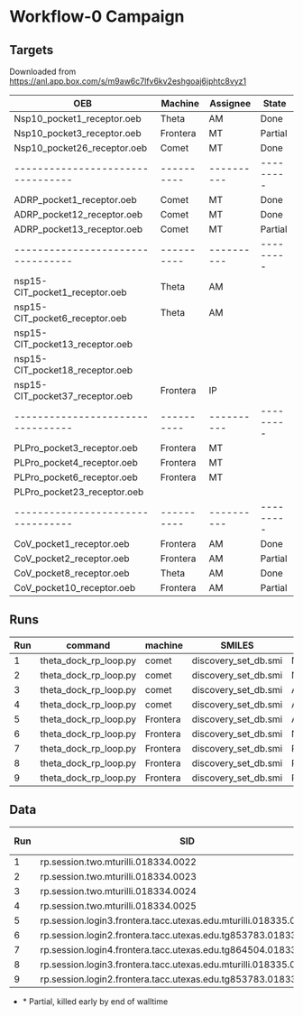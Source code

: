 # Workflow-0 Campaign

## Targets

Downloaded from https://anl.app.box.com/s/m9aw6c7lfv6kv2eshgoaj6jphtc8vyz1

| OEB                             | Machine  | Assignee | State   |
|---------------------------------|----------|----------|---------|
| Nsp10_pocket1_receptor.oeb      | Theta    | AM       | Done    |
| Nsp10_pocket3_receptor.oeb      | Frontera | MT       | Partial |
| Nsp10_pocket26_receptor.oeb     | Comet    | MT       | Done    |
|---------------------------------|----------|----------|---------|
| ADRP_pocket1_receptor.oeb       | Comet    | MT       | Done    |
| ADRP_pocket12_receptor.oeb      | Comet    | MT       | Done    |
| ADRP_pocket13_receptor.oeb      | Comet    | MT       | Partial |
|---------------------------------|----------|----------|---------|
| nsp15-CIT_pocket1_receptor.oeb  | Theta    | AM       |         |
| nsp15-CIT_pocket6_receptor.oeb  | Theta    | AM       |         |
| nsp15-CIT_pocket13_receptor.oeb |          |          |         |
| nsp15-CIT_pocket18_receptor.oeb |          |          |         |
| nsp15-CIT_pocket37_receptor.oeb | Frontera | IP       |         |
|---------------------------------|----------|----------|---------|
| PLPro_pocket3_receptor.oeb      | Frontera | MT       |         |
| PLPro_pocket4_receptor.oeb      | Frontera | MT       |         |
| PLPro_pocket6_receptor.oeb      | Frontera | MT       |         |
| PLPro_pocket23_receptor.oeb     |          |          |         |
|---------------------------------|----------|----------|---------|
| CoV_pocket1_receptor.oeb        | Frontera | AM       | Done    |
| CoV_pocket2_receptor.oeb        | Frontera | AM       | Partial |
| CoV_pocket8_receptor.oeb        | Theta    | AM       | Done    |
| CoV_pocket10_receptor.oeb       | Frontera | AM       | Partial |


## Runs

| Run | command                    | machine  | SMILES               | OEB                         |
|-----|----------------------------|----------|----------------------|-----------------------------|
| 1   | theta_dock_rp_loop.py      | comet    | discovery_set_db.smi | Nsp10_pocket26_receptor.oeb |
| 2   | theta_dock_rp_loop.py      | comet    | discovery_set_db.smi | Nsp10_pocket26_receptor.oeb |
| 3   | theta_dock_rp_loop.py      | comet    | discovery_set_db.smi | ADRP_pocket1_receptor.oeb   |
| 4   | theta_dock_rp_loop.py      | comet    | discovery_set_db.smi | ADRP_pocket1_receptor.oeb   |
| 5   | theta_dock_rp_loop.py      | Frontera | discovery_set_db.smi | ADRP_pocket13_receptor.oeb  |
| 6   | theta_dock_rp_loop.py      | Frontera | discovery_set_db.smi | Nsp10_pocket3_receptor.oeb  |
| 7   | theta_dock_rp_loop.py      | Frontera | discovery_set_db.smi | PLPro_pocket3_receptor.oeb  |
| 8   | theta_dock_rp_loop.py      | Frontera | discovery_set_db.smi | PLPro_pocket4_receptor.oeb  |
| 9   | theta_dock_rp_loop.py      | Frontera | discovery_set_db.smi | PLPro_pocket6_receptor.oeb  |

## Data

| Run | SID                                                               | Idx    | # pilots | task/pilot | # Idx  |
|-----|-------------------------------------------------------------------|--------|----------|------------|--------|
| 1   | rp.session.two.mturilli.018334.0022                               | 0      | 2        | 50         | 2000   |
| 2   | rp.session.two.mturilli.018334.0023                               | 200000 | 2        | 50         | 2000   |
| 3   | rp.session.two.mturilli.018334.0024                               | 0      | 2        | 50         | 2000   |
| 4   | rp.session.two.mturilli.018334.0025                               | 200000 | 2        | 50         | 2000   |
| 5   | rp.session.login3.frontera.tacc.utexas.edu.mturilli.018335.0000\* | 0      | 1        | 4          | 80000  |
| 6   | rp.session.login2.frontera.tacc.utexas.edu.tg853783.018335.0000\* | 0      | 1        | 4          | 80000  |
| 7   | rp.session.login4.frontera.tacc.utexas.edu.tg864504.018335.0000   | 0      | 1        | 4          | 40000  |
| 8   | rp.session.login3.frontera.tacc.utexas.edu.mturilli.018335.0003   | 0      | 1        | 4          | 40000  |
| 9   | rp.session.login2.frontera.tacc.utexas.edu.tg853783.018335.0001   | 0      | 1        | 4          | 40000  |

* \* Partial, killed early by end of walltime
